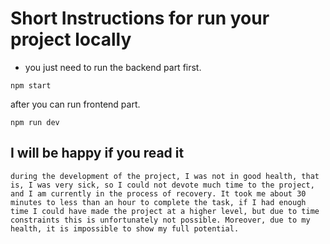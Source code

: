 # Short Instructions for run your project locally

- you just need to run the backend part first.

`npm start`

after you can run frontend part.

`npm run dev`


## I will be happy if you read it

  `during the development of the project, I was not in good health, that is, I was very sick, so I could not devote much time to the project, and I am currently in the process of recovery. It took me about 30 minutes to less than an hour to complete the task, if I had enough time I could have made the project at a higher level, but due to time constraints this is unfortunately not possible. Moreover, due to my health, it is impossible to show my full potential.`

